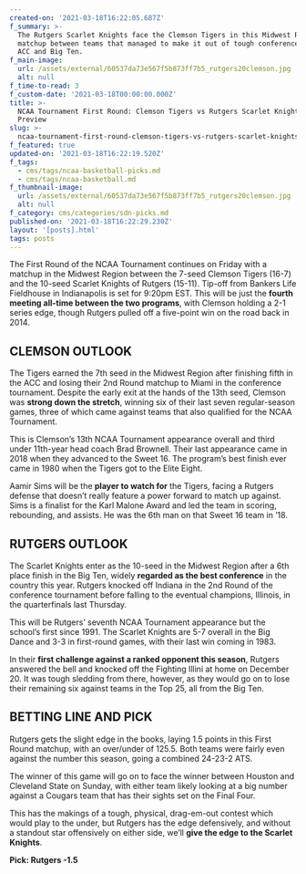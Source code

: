 ```yaml
---
created-on: '2021-03-18T16:22:05.687Z'
f_summary: >-
  The Rutgers Scarlet Knights face the Clemson Tigers in this Midwest Region
  matchup between teams that managed to make it out of tough conferences in the
  ACC and Big Ten. 
f_main-image:
  url: /assets/external/60537da73e567f5b873ff7b5_rutgers20clemson.jpg
  alt: null
f_time-to-read: 3
f_custom-date: '2021-03-18T00:00:00.000Z'
title: >-
  NCAA Tournament First Round: Clemson Tigers vs Rutgers Scarlet Knights Betting
  Preview
slug: >-
  ncaa-tournament-first-round-clemson-tigers-vs-rutgers-scarlet-knights-betting-preview
f_featured: true
updated-on: '2021-03-18T16:22:19.520Z'
f_tags:
  - cms/tags/ncaa-basketball-picks.md
  - cms/tags/ncaa-basketball.md
f_thumbnail-image:
  url: /assets/external/60537da73e567f5b873ff7b5_rutgers20clemson.jpg
  alt: null
f_category: cms/categories/sdn-picks.md
published-on: '2021-03-18T16:22:29.230Z'
layout: '[posts].html'
tags: posts
---
```


The First Round of the NCAA Tournament continues on Friday with a matchup in the Midwest Region between the 7-seed Clemson Tigers (16-7) and the 10-seed Scarlet Knights of Rutgers (15-11). Tip-off from Bankers Life Fieldhouse in Indianapolis is set for 9:20pm EST. This will be just the **fourth meeting all-time between the two programs**, with Clemson holding a 2-1 series edge, though Rutgers pulled off a five-point win on the road back in 2014.

CLEMSON OUTLOOK
---------------

The Tigers earned the 7th seed in the Midwest Region after finishing fifth in the ACC and losing their 2nd Round matchup to Miami in the conference tournament. Despite the early exit at the hands of the 13th seed, Clemson was **strong down the stretch**, winning six of their last seven regular-season games, three of which came against teams that also qualified for the NCAA Tournament.

This is Clemson’s 13th NCAA Tournament appearance overall and third under 11th-year head coach Brad Brownell. Their last appearance came in 2018 when they advanced to the Sweet 16. The program’s best finish ever came in 1980 when the Tigers got to the Elite Eight.

Aamir Sims will be the **player to watch for** the Tigers, facing a Rutgers defense that doesn’t really feature a power forward to match up against. Sims is a finalist for the Karl Malone Award and led the team in scoring, rebounding, and assists. He was the 6th man on that Sweet 16 team in ’18.

RUTGERS OUTLOOK
---------------

The Scarlet Knights enter as the 10-seed in the Midwest Region after a 6th place finish in the Big Ten, widely **regarded as the best conference** in the country this year. Rutgers knocked off Indiana in the 2nd Round of the conference tournament before falling to the eventual champions, Illinois, in the quarterfinals last Thursday.

This will be Rutgers’ seventh NCAA Tournament appearance but the school’s first since 1991. The Scarlet Knights are 5-7 overall in the Big Dance and 3-3 in first-round games, with their last win coming in 1983.

In their **first challenge against a ranked opponent this season**, Rutgers answered the bell and knocked off the Fighting Illini at home on December 20. It was tough sledding from there, however, as they would go on to lose their remaining six against teams in the Top 25, all from the Big Ten.

BETTING LINE AND PICK
---------------------

Rutgers gets the slight edge in the books, laying 1.5 points in this First Round matchup, with an over/under of 125.5. Both teams were fairly even against the number this season, going a combined 24-23-2 ATS.

The winner of this game will go on to face the winner between Houston and Cleveland State on Sunday, with either team likely looking at a big number against a Cougars team that has their sights set on the Final Four.

This has the makings of a tough, physical, drag-em-out contest which would play to the under, but Rutgers has the edge defensively, and without a standout star offensively on either side, we’ll **give the edge to the Scarlet Knights**.

**Pick: Rutgers -1.5**

‍
